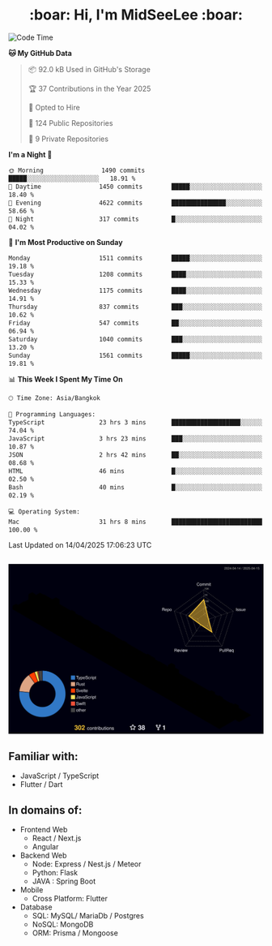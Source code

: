 <h1 align="center"> :boar: Hi, I'm MidSeeLee :boar:</h1>
 
<!--START_SECTION:waka-->
![Code Time](http://img.shields.io/badge/Code%20Time-2%2C788%20hrs%2023%20mins-blue)

**🐱 My GitHub Data** 

> 📦 92.0 kB Used in GitHub's Storage 
 > 
> 🏆 37 Contributions in the Year 2025
 > 
> 💼 Opted to Hire
 > 
> 📜 124 Public Repositories 
 > 
> 🔑 9 Private Repositories 
 > 
**I'm a Night 🦉** 

```text
🌞 Morning                1490 commits        █████░░░░░░░░░░░░░░░░░░░░   18.91 % 
🌆 Daytime                1450 commits        █████░░░░░░░░░░░░░░░░░░░░   18.40 % 
🌃 Evening                4622 commits        ███████████████░░░░░░░░░░   58.66 % 
🌙 Night                  317 commits         █░░░░░░░░░░░░░░░░░░░░░░░░   04.02 % 
```
📅 **I'm Most Productive on Sunday** 

```text
Monday                   1511 commits        █████░░░░░░░░░░░░░░░░░░░░   19.18 % 
Tuesday                  1208 commits        ████░░░░░░░░░░░░░░░░░░░░░   15.33 % 
Wednesday                1175 commits        ████░░░░░░░░░░░░░░░░░░░░░   14.91 % 
Thursday                 837 commits         ███░░░░░░░░░░░░░░░░░░░░░░   10.62 % 
Friday                   547 commits         ██░░░░░░░░░░░░░░░░░░░░░░░   06.94 % 
Saturday                 1040 commits        ███░░░░░░░░░░░░░░░░░░░░░░   13.20 % 
Sunday                   1561 commits        █████░░░░░░░░░░░░░░░░░░░░   19.81 % 
```


📊 **This Week I Spent My Time On** 

```text
🕑︎ Time Zone: Asia/Bangkok

💬 Programming Languages: 
TypeScript               23 hrs 3 mins       ███████████████████░░░░░░   74.04 % 
JavaScript               3 hrs 23 mins       ███░░░░░░░░░░░░░░░░░░░░░░   10.87 % 
JSON                     2 hrs 42 mins       ██░░░░░░░░░░░░░░░░░░░░░░░   08.68 % 
HTML                     46 mins             █░░░░░░░░░░░░░░░░░░░░░░░░   02.50 % 
Bash                     40 mins             █░░░░░░░░░░░░░░░░░░░░░░░░   02.19 % 

💻 Operating System: 
Mac                      31 hrs 8 mins       █████████████████████████   100.00 % 
```


 Last Updated on 14/04/2025 17:06:23 UTC
<!--END_SECTION:waka-->

##

![](./profile-3d-contrib/profile-night-rainbow.svg)

## Familiar with:
- JavaScript / TypeScript
- Flutter / Dart

## In domains of:
- Frontend Web
  - React / Next.js
  - Angular
- Backend Web
  - Node: Express / Nest.js / Meteor
  - Python: Flask
  - JAVA : Spring Boot
- Mobile
  - Cross Platform: Flutter
- Database
  - SQL: MySQL/ MariaDb / Postgres
  - NoSQL: MongoDB
  - ORM: Prisma / Mongoose
